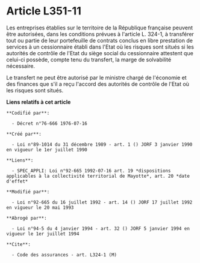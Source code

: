 # Article L351-11

Les entreprises établies sur le territoire de la République française peuvent être autorisées, dans les conditions prévues à
l'article L. 324-1, à transférer tout ou partie de leur portefeuille de contrats conclus en libre prestation de services à un
cessionnaire établi dans l'Etat où les risques sont situés si les autorités de contrôle de l'Etat du siège social du
cessionnaire attestent que celui-ci possède, compte tenu du transfert, la marge de solvabilité nécessaire.

Le transfert ne peut être autorisé par le ministre chargé de l'économie et des finances que s'il a reçu l'accord des
autorités de contrôle de l'Etat où les risques sont situés.

**Liens relatifs à cet article**

	**Codifié par**:

	  - Décret n°76-666 1976-07-16

	**Créé par**:

	  - Loi n°89-1014 du 31 décembre 1989 - art. 1 () JORF 3 janvier 1990 en vigueur le 1er juillet 1990

	**Liens**:

	  - SPEC_APPLI: Loi n°92-665 1992-07-16 art. 19 *dispositions applicables à la collectivité territorial de Mayotte*, art. 20 *date d'effet*

	**Modifié par**:

	  - Loi n°92-665 du 16 juillet 1992 - art. 14 () JORF 17 juillet 1992 en vigueur le 20 mai 1993

	**Abrogé par**:

	  - Loi n°94-5 du 4 janvier 1994 - art. 32 () JORF 5 janvier 1994 en vigueur le 1er juillet 1994

	**Cite**:

	  - Code des assurances - art. L324-1 (M)
